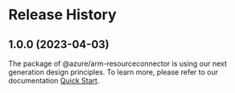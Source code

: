 # Release History
    
## 1.0.0 (2023-04-03)

The package of @azure/arm-resourceconnector is using our next generation design principles. To learn more, please refer to our documentation [Quick Start](https://aka.ms/js-track2-quickstart).

